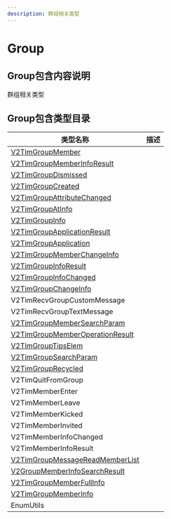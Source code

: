 ```yaml
---
description: 群组相关类型
---
```


# Group

## Group包含内容说明

群组相关类型

## Group包含类型目录

| 类型名称                                                                                                                                                                                                                | 描述 |
| ------------------------------------------------------------------------------------------------------------------------------------------------------------------------------------------------------------------- | -- |
| [V2TimGroupMember](https://pub.dev/documentation/tencent\_im\_sdk\_plugin\_platform\_interface/0.2.8/models\_v2\_tim\_group\_member/V2TimGroupMember-class.html)                                                    |    |
| [V2TimGroupMemberInfoResult](https://pub.dev/documentation/tencent\_im\_sdk\_plugin\_platform\_interface/0.2.8/models\_v2\_tim\_group\_member\_info\_result/V2TimGroupMemberInfoResult-class.html)                  |    |
| [V2TimGroupDismissed](https://pub.dev/documentation/tencent\_im\_sdk\_plugin\_platform\_interface/0.2.8/models\_v2\_tim\_group\_dismissed/V2TimGroupDismissed-class.html)                                           |    |
| [V2TimGroupCreated](https://pub.dev/documentation/tencent\_im\_sdk\_plugin\_platform\_interface/0.2.8/models\_v2\_tim\_group\_created/V2TimGroupCreated-class.html)                                                 |    |
| [V2TimGroupAttributeChanged](https://pub.dev/documentation/tencent\_im\_sdk\_plugin\_platform\_interface/0.2.8/models\_v2\_tim\_group\_attribute\_changed/V2TimGroupAttributeChanged-class.html)                    |    |
| [V2TimGroupAtInfo](https://pub.dev/documentation/tencent\_im\_sdk\_plugin\_platform\_interface/0.2.8/models\_v2\_tim\_group\_at\_info/V2TimGroupAtInfo-class.html)                                                  |    |
| [V2TimGroupInfo](https://pub.dev/documentation/tencent\_im\_sdk\_plugin\_platform\_interface/0.2.8/models\_v2\_tim\_group\_info/V2TimGroupInfo-class.html)                                                          |    |
| [V2TimGroupApplicationResult](https://pub.dev/documentation/tencent\_im\_sdk\_plugin\_platform\_interface/0.2.8/models\_v2\_tim\_group\_application\_result/V2TimGroupApplicationResult-class.html)                 |    |
| [V2TimGroupApplication](https://pub.dev/documentation/tencent\_im\_sdk\_plugin\_platform\_interface/0.2.8/models\_v2\_tim\_group\_application/V2TimGroupApplication-class.html)                                     |    |
| [V2TimGroupMemberChangeInfo](https://pub.dev/documentation/tencent\_im\_sdk\_plugin\_platform\_interface/0.2.8/models\_v2\_tim\_group\_member\_change\_info/V2TimGroupMemberChangeInfo-class.html)                  |    |
| [V2TimGroupInfoResult](https://pub.dev/documentation/tencent\_im\_sdk\_plugin\_platform\_interface/0.2.8/models\_v2\_tim\_group\_info\_result/V2TimGroupInfoResult-class.html)                                      |    |
| [V2TimGroupInfoChanged](https://pub.dev/documentation/tencent\_im\_sdk\_plugin\_platform\_interface/0.2.8/models\_v2\_tim\_group\_info\_changed/V2TimGroupInfoChanged-class.html)                                   |    |
| [V2TimGroupChangeInfo](https://pub.dev/documentation/tencent\_im\_sdk\_plugin\_platform\_interface/0.2.8/models\_v2\_tim\_group\_change\_info/V2TimGroupChangeInfo-class.html)                                      |    |
| V2TimRecvGroupCustomMessage                                                                                                                                                                                         |    |
| V2TimRecvGroupTextMessage                                                                                                                                                                                           |    |
| [V2TimGroupMemberSearchParam](https://pub.dev/documentation/tencent\_im\_sdk\_plugin\_platform\_interface/0.2.8/models\_v2\_tim\_group\_member\_search\_param/V2TimGroupMemberSearchParam-class.html)               |    |
| [V2TimGroupMemberOperationResult](https://pub.dev/documentation/tencent\_im\_sdk\_plugin\_platform\_interface/0.2.8/models\_v2\_tim\_group\_member\_operation\_result/V2TimGroupMemberOperationResult-class.html)   |    |
| [V2TimGroupTipsElem](https://pub.dev/documentation/tencent\_im\_sdk\_plugin\_platform\_interface/0.2.8/models\_v2\_tim\_group\_tips\_elem/V2TimGroupTipsElem-class.html)                                            |    |
| [V2TimGroupSearchParam](https://pub.dev/documentation/tencent\_im\_sdk\_plugin\_platform\_interface/0.2.8/models\_v2\_tim\_group\_search\_param/V2TimGroupSearchParam-class.html)                                   |    |
| [V2TimGroupRecycled](https://pub.dev/documentation/tencent\_im\_sdk\_plugin\_platform\_interface/0.2.8/models\_v2\_tim\_group\_recycled/V2TimGroupRecycled-class.html)                                              |    |
| V2TimQuitFromGroup                                                                                                                                                                                                  |    |
| V2TimMemberEnter                                                                                                                                                                                                    |    |
| V2TimMemberLeave                                                                                                                                                                                                    |    |
| V2TimMemberKicked                                                                                                                                                                                                   |    |
| V2TimMemberInvited                                                                                                                                                                                                  |    |
| V2TimMemberInfoChanged                                                                                                                                                                                              |    |
| V2TimMemberInfoResult                                                                                                                                                                                               |    |
| [V2TimGroupMessageReadMemberList](https://pub.dev/documentation/tencent\_im\_sdk\_plugin\_platform\_interface/0.2.8/models\_v2\_tim\_group\_message\_read\_member\_list/V2TimGroupMessageReadMemberList-class.html) |    |
| [V2GroupMemberInfoSearchResult](https://pub.dev/documentation/tencent\_im\_sdk\_plugin\_platform\_interface/0.2.8/models\_v2\_tim\_group\_member\_search\_result/V2GroupMemberInfoSearchResult-class.html)          |    |
| [V2TimGroupMemberFullInfo](https://pub.dev/documentation/tencent\_im\_sdk\_plugin\_platform\_interface/0.2.8/models\_v2\_tim\_group\_member\_full\_info/V2TimGroupMemberFullInfo-class.html)                        |    |
| [V2TimGroupMemberInfo](https://pub.dev/documentation/tencent\_im\_sdk\_plugin\_platform\_interface/0.2.8/models\_v2\_tim\_group\_member\_info/V2TimGroupMemberInfo-class.html)                                      |    |
| EnumUtils                                                                                                                                                                                                           |    |



